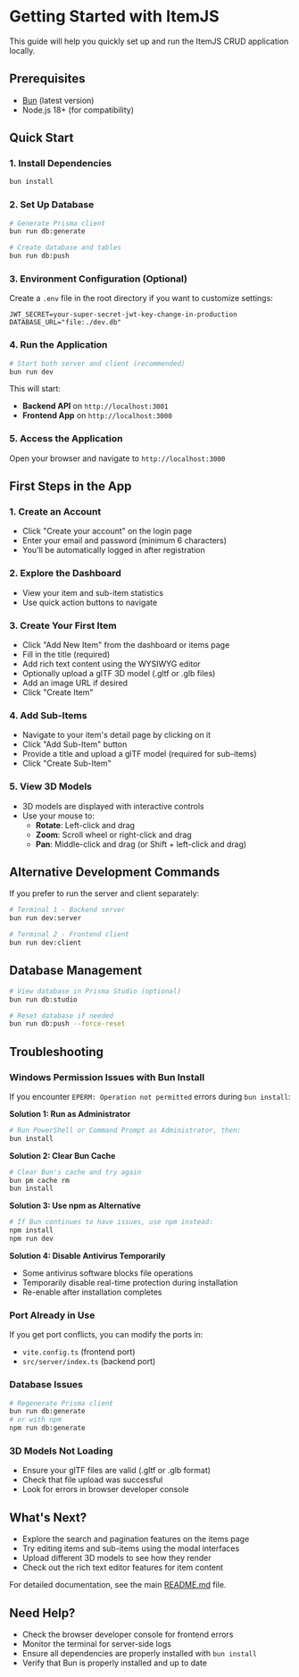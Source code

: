 # Getting Started with ItemJS

This guide will help you quickly set up and run the ItemJS CRUD application locally.

## Prerequisites

- [Bun](https://bun.sh/) (latest version)
- Node.js 18+ (for compatibility)

## Quick Start

### 1. Install Dependencies
```bash
bun install
```

### 2. Set Up Database
```bash
# Generate Prisma client
bun run db:generate

# Create database and tables
bun run db:push
```

### 3. Environment Configuration (Optional)
Create a `.env` file in the root directory if you want to customize settings:
```env
JWT_SECRET=your-super-secret-jwt-key-change-in-production
DATABASE_URL="file:./dev.db"
```

### 4. Run the Application
```bash
# Start both server and client (recommended)
bun run dev
```

This will start:
- **Backend API** on `http://localhost:3001`
- **Frontend App** on `http://localhost:3000`

### 5. Access the Application
Open your browser and navigate to `http://localhost:3000`

## First Steps in the App

### 1. Create an Account
- Click "Create your account" on the login page
- Enter your email and password (minimum 6 characters)
- You'll be automatically logged in after registration

### 2. Explore the Dashboard
- View your item and sub-item statistics
- Use quick action buttons to navigate

### 3. Create Your First Item
- Click "Add New Item" from the dashboard or items page
- Fill in the title (required)
- Add rich text content using the WYSIWYG editor
- Optionally upload a glTF 3D model (.gltf or .glb files)
- Add an image URL if desired
- Click "Create Item"

### 4. Add Sub-Items
- Navigate to your item's detail page by clicking on it
- Click "Add Sub-Item" button
- Provide a title and upload a glTF model (required for sub-items)
- Click "Create Sub-Item"

### 5. View 3D Models
- 3D models are displayed with interactive controls
- Use your mouse to:
  - **Rotate**: Left-click and drag
  - **Zoom**: Scroll wheel or right-click and drag
  - **Pan**: Middle-click and drag (or Shift + left-click and drag)

## Alternative Development Commands

If you prefer to run the server and client separately:

```bash
# Terminal 1 - Backend server
bun run dev:server

# Terminal 2 - Frontend client  
bun run dev:client
```

## Database Management

```bash
# View database in Prisma Studio (optional)
bun run db:studio

# Reset database if needed
bun run db:push --force-reset
```

## Troubleshooting

### Windows Permission Issues with Bun Install
If you encounter `EPERM: Operation not permitted` errors during `bun install`:

**Solution 1: Run as Administrator**
```bash
# Run PowerShell or Command Prompt as Administrator, then:
bun install
```

**Solution 2: Clear Bun Cache**
```bash
# Clear Bun's cache and try again
bun pm cache rm
bun install
```

**Solution 3: Use npm as Alternative**
```bash
# If Bun continues to have issues, use npm instead:
npm install
npm run dev
```

**Solution 4: Disable Antivirus Temporarily**
- Some antivirus software blocks file operations
- Temporarily disable real-time protection during installation
- Re-enable after installation completes

### Port Already in Use
If you get port conflicts, you can modify the ports in:
- `vite.config.ts` (frontend port)
- `src/server/index.ts` (backend port)

### Database Issues
```bash
# Regenerate Prisma client
bun run db:generate
# or with npm
npm run db:generate
```

### 3D Models Not Loading
- Ensure your glTF files are valid (.gltf or .glb format)
- Check that file upload was successful
- Look for errors in browser developer console

## What's Next?

- Explore the search and pagination features on the items page
- Try editing items and sub-items using the modal interfaces
- Upload different 3D models to see how they render
- Check out the rich text editor features for item content

For detailed documentation, see the main [README.md](./README.md) file.

## Need Help?

- Check the browser developer console for frontend errors
- Monitor the terminal for server-side logs
- Ensure all dependencies are properly installed with `bun install`
- Verify that Bun is properly installed and up to date
